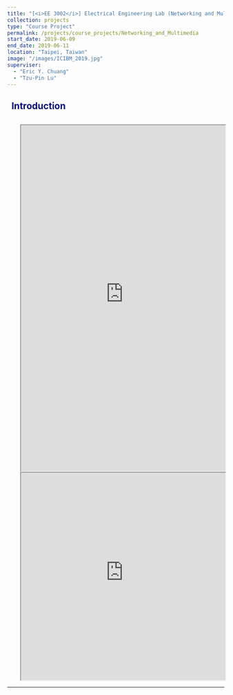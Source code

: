 ```yaml
---
title: "[<i>EE 3002</i>] Electrical Engineering Lab (Networking and Multimedia)"
collection: projects
type: "Course Project"
permalink: /projects/course_projects/Networking_and_Multimedia
start_date: 2019-06-09
end_date: 2019-06-11
location: "Taipei, Taiwan"
image: "/images/ICIBM_2019.jpg"
superviser:
  - "Eric Y. Chuang"
  - "Tzu-Pin Lu"
---
```


<h2 style="color: #000f70"> <i class="fas fa-dot-circle" style="font-size:18px;"></i> &nbsp;&nbsp;Introduction </h2>

<div style="margin-left: 30px">
  <p style="margin-top: 30px">
  </p>
<iframe src="https://storage.googleapis.com/kuanhao.nctu.me/Projects/Networking%20and%20Multimedia%20Lab/poster.pdf" width="100%" height="800"></iframe>

<iframe src="https://storage.googleapis.com/kuanhao.nctu.me/Projects/Networking%20and%20Multimedia%20Lab/final_demo.pdf" width="100%" height="480"></iframe>
</div>

---

